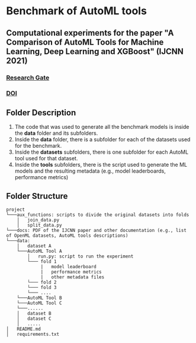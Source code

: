 # Benchmark of AutoML tools

## Computational experiments for the paper "A Comparison of AutoML Tools for Machine Learning, Deep Learning and XGBoost" (IJCNN 2021)

### [Research Gate](https://bit.ly/30gxcfs)
### [DOI](https://bit.ly/3F8mM0t)


## Folder Description

1. The code that was used to generate all the benchmark models is inside the **data** folder and its subfolders.
2. Inside the **data** folder, there is a subfolder for each of the datasets used for the benchmark.
3. Inside the **datasets** subfolders, there is one subfolder for each AutoML tool used for that dataset.
4. Inside the **tools** subfolders, there is the script used to generate the ML models and the resulting metadata (e.g., model leaderboards, performance metrics)

## Folder Structure

```
project
└───aux_functions: scripts to divide the original datasets into folds
    │   join_data.py
    │   split_data.py
└───docs: PDF of the IJCNN paper and other documentation (e.g., list of OpenML datasets, AutoML tools descriptions)
└───data:
    │   dataset A
    └───AutoML Tool A
        │   run.py: script to run the experiment
        └─── fold 1
             |   model leaderboard
             |   performance metrics
             |   other metadata files
        └─── fold 2
        └─── fold 3
        └─── ....
    └───AutoML Tool B
    └───AutoML Tool C
    └───......
    │   dataset B
    │   dataset C
    │   .....
│   README.md
│   requirements.txt
```
